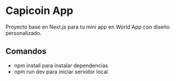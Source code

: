 # Capicoin App

Proyecto base en Next.js para tu mini app en World App con diseño personalizado.

## Comandos

- npm install para instalar dependencias
- npm run dev para iniciar servidor local